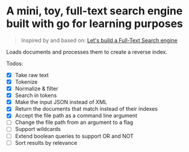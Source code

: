 # A mini, toy, full-text search engine built with go for learning purposes

> Inspired by and based on: [Let's build a Full-Text Search engine](https://artem.krylysov.com/blog/2020/07/28/lets-build-a-full-text-search-engine/)

Loads documents and processes them to create a reverse index.

Todos:

- [x] Take raw text
- [x] Tokenize
- [x] Normalize & filter
- [x] Search in tokens
- [x] Make the input JSON instead of XML
- [x] Return the documents that match instead of their indexes
- [x] Accept the file path as a command line argument
- [ ] Change the file path from an argument to a flag
- [ ] Support wildcards
- [ ] Extend boolean queries to support OR and NOT
- [ ] Sort results by relevance
